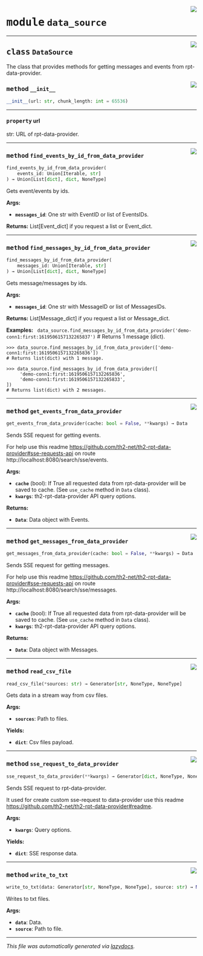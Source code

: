 <!-- markdownlint-disable -->

<a href="../../th2_data_services/data_source.py#L0"><img align="right" style="float:right;" src="https://img.shields.io/badge/-source-cccccc?style=flat-square"></a>

# <kbd>module</kbd> `data_source`






---

<a href="../../th2_data_services/data_source.py#L19"><img align="right" style="float:right;" src="https://img.shields.io/badge/-source-cccccc?style=flat-square"></a>

## <kbd>class</kbd> `DataSource`
The class that provides methods for getting messages and events from rpt-data-provider. 

<a href="../../th2_data_services/data_source.py#L22"><img align="right" style="float:right;" src="https://img.shields.io/badge/-source-cccccc?style=flat-square"></a>

### <kbd>method</kbd> `__init__`

```python
__init__(url: str, chunk_length: int = 65536)
```






---

#### <kbd>property</kbd> url

str: URL of rpt-data-provider. 



---

<a href="../../th2_data_services/data_source.py#L302"><img align="right" style="float:right;" src="https://img.shields.io/badge/-source-cccccc?style=flat-square"></a>

### <kbd>method</kbd> `find_events_by_id_from_data_provider`

```python
find_events_by_id_from_data_provider(
    events_id: Union[Iterable, str]
) → Union[List[dict], dict, NoneType]
```

Gets event/events by ids. 



**Args:**
 
 - <b>`messages_id`</b>:  One str with EventID or list of EventsIDs. 



**Returns:**
 List[Event_dict] if you request a list or Event_dict. 

---

<a href="../../th2_data_services/data_source.py#L268"><img align="right" style="float:right;" src="https://img.shields.io/badge/-source-cccccc?style=flat-square"></a>

### <kbd>method</kbd> `find_messages_by_id_from_data_provider`

```python
find_messages_by_id_from_data_provider(
    messages_id: Union[Iterable, str]
) → Union[List[dict], dict, NoneType]
```

Gets message/messages by ids. 



**Args:**
 
 - <b>`messages_id`</b>:  One str with MessageID or list of MessagesIDs. 



**Returns:**
 List[Message_dict] if you request a list or Message_dict. 



**Examples:**
 ``` data_source.find_messages_by_id_from_data_provider('demo-conn1:first:1619506157132265837')```
    # Returns 1 message (dict).

    >>> data_source.find_messages_by_id_from_data_provider(['demo-conn1:first:1619506157132265836'])
    # Returns list(dict) with 1 message.

    >>> data_source.find_messages_by_id_from_data_provider([
         'demo-conn1:first:1619506157132265836',
         'demo-conn1:first:1619506157132265833',
    ])
    # Returns list(dict) with 2 messages.


---

<a href="../../th2_data_services/data_source.py#L83"><img align="right" style="float:right;" src="https://img.shields.io/badge/-source-cccccc?style=flat-square"></a>

### <kbd>method</kbd> `get_events_from_data_provider`

```python
get_events_from_data_provider(cache: bool = False, **kwargs) → Data
```

Sends SSE request for getting events. 

For help use this readme https://github.com/th2-net/th2-rpt-data-provider#sse-requests-api on route http://localhost:8080/search/sse/events. 



**Args:**
 
 - <b>`cache`</b> (bool):  If True all requested data from rpt-data-provider will be saved to cache.  (See `use_cache` method in `Data` class). 
 - <b>`kwargs`</b>:  th2-rpt-data-provider API query options. 



**Returns:**
 
 - <b>`Data`</b>:  Data object with Events. 

---

<a href="../../th2_data_services/data_source.py#L115"><img align="right" style="float:right;" src="https://img.shields.io/badge/-source-cccccc?style=flat-square"></a>

### <kbd>method</kbd> `get_messages_from_data_provider`

```python
get_messages_from_data_provider(cache: bool = False, **kwargs) → Data
```

Sends SSE request for getting messages. 

For help use this readme https://github.com/th2-net/th2-rpt-data-provider#sse-requests-api on route http://localhost:8080/search/sse/messages. 



**Args:**
 
 - <b>`cache`</b> (bool):  If True all requested data from rpt-data-provider will be saved to cache.  (See `use_cache` method in `Data` class). 
 - <b>`kwargs`</b>:  th2-rpt-data-provider API query options. 



**Returns:**
 
 - <b>`Data`</b>:  Data object with Messages. 

---

<a href="../../th2_data_services/data_source.py#L322"><img align="right" style="float:right;" src="https://img.shields.io/badge/-source-cccccc?style=flat-square"></a>

### <kbd>method</kbd> `read_csv_file`

```python
read_csv_file(*sources: str) → Generator[str, NoneType, NoneType]
```

Gets data in a stream way from csv files. 



**Args:**
 
 - <b>`sources`</b>:  Path to files. 



**Yields:**
 
 - <b>`dict`</b>:  Csv files payload. 

---

<a href="../../th2_data_services/data_source.py#L56"><img align="right" style="float:right;" src="https://img.shields.io/badge/-source-cccccc?style=flat-square"></a>

### <kbd>method</kbd> `sse_request_to_data_provider`

```python
sse_request_to_data_provider(**kwargs) → Generator[dict, NoneType, NoneType]
```

Sends SSE request to rpt-data-provider. 

It used for create custom sse-request to data-provider use this readme https://github.com/th2-net/th2-rpt-data-provider#readme. 



**Args:**
 
 - <b>`kwargs`</b>:  Query options. 



**Yields:**
 
 - <b>`dict`</b>:  SSE response data. 

---

<a href="../../th2_data_services/data_source.py#L338"><img align="right" style="float:right;" src="https://img.shields.io/badge/-source-cccccc?style=flat-square"></a>

### <kbd>method</kbd> `write_to_txt`

```python
write_to_txt(data: Generator[str, NoneType, NoneType], source: str) → None
```

Writes to txt files. 



**Args:**
 
 - <b>`data`</b>:  Data. 
 - <b>`source`</b>:  Path to file. 




---

_This file was automatically generated via [lazydocs](https://github.com/ml-tooling/lazydocs)._
